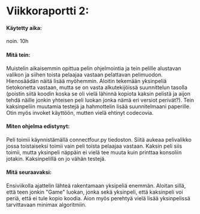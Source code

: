 # Viikkoraportti 2:

#### Käytetty aika:
noin. 10h

#### Mitä tein:
Muistelin aikaisemmin opittua pelin ohjelmointia ja tein pelille alustavan valikon ja siihen toista pelaajaa vastaan pelattavan pelimuodon. Hienosäädän näitä lisää myöhemmin. Aloitin tekemään yksinpeliä tietokonetta vastaan, mutta se on vasta alkutekijöissä suunnittelun tasolla (poistin siitä koodin koska se oli vielä lähinnä kopiota kaksin pelistä ja aijon tehdä näille jonkin yhteisen peli luokan jonka nämä eri versiot perivät?). Tein kaksinpeliin muutamia testejä ja hahmottelin lisää suunnitelmaani paperille. Otin myös invoket käyttöön, mutten vielä ehtinyt codecovia.

#### Miten ohjelma edistynyt:
Peli toimii käynnistämällä connectfour.py tiedoston. Siitä aukeaa pelivalikko jossa toistaiseksi toimii vain peli toista pelaajaa vastaan. Kaksin peli siis toimii, mutta yksinpeli näppäin ei vielä tee muuta kuin printtaa konsoliin jotakin. Kaksinpelillä on jo vähän testejä.

#### Mitä seuraavaksi:
Ensiviikolla ajattelin lähteä rakentamaan yksipeliä enemmän. Aloitan sillä, että teen jonkin "Game" luokan, jonka sekä yksinpeli, että kaksinpeli voi periä, että ei tule kopio koodia. Aion myös perehtyä vielä lisää yksinpelissä tarvittavaan minimax algoritmiin. 
